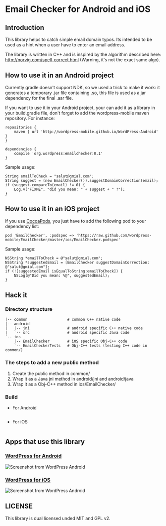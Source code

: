 # Email Checker for Android and iOS

## Introduction

This library helps to catch simple email domain typos. Its intended to
be used as a hint when a user have to enter an email address.

The library is written in C++ and is inspired by the algorithm
described here: http://norvig.com/spell-correct.html (Warning, it's
not the exact same algo).

## How to use it in an Android project

Currently gradle doesn't support NDK, so we used a trick to make it
work: it generates a temporary .jar file containing .so, this file is
used as a jar dependency for the final .aar file.

If you want to use it in your Android project, your can add it as a
library in your build.gradle file, don't forget to add the
wordpress-mobile maven repository. For instance:

    repositories {
        maven { url 'http://wordpress-mobile.github.io/WordPress-Android' }
    }

    dependencies {
        compile 'org.wordpress:emailchecker:0.1'
    }

Sample usage:

    String emailToCheck = "salut@gmial.com";
    String suggest = (new EmailChecker()).suggestDomainCorrection(email);
    if (suggest.compareTo(email) != 0) {
        Log.v("FIXME", "did you mean: " + suggest + " ?");
    }

## How to use it in an iOS project

If you use [CocoaPods][1], you just have to add the following pod to
your dependency list:

    pod 'EmailChecker', :podspec => 'https://raw.github.com/wordpress-mobile/EmailChecker/master/ios/EmailChecker.podspec'

Sample usage:

    NSString *emailToCheck = @"salut@gmial.com";
    NSString *suggestedEmail = [EmailChecker suggestDomainCorrection: @"salut@gmial.com"];
    if (![suggestedEmail isEqualToString:emailToCheck]) {
        NSLog(@"Did you mean: %@", suggestedEmail);
    }

## Hack it

### Directory structure


    |-- common                  # common C++ native code
    |-- android
    |   |-- jni                 # android specific C++ native code
    |   `-- src                 # android specific Java code
    `-- ios
        |-- EmailChecker        # iOS specific Obj-C++ code
        `-- EmailCheckerTests   # Obj-C++ tests (testing C++ code in common/)

### The steps to add a new public method

1. Create the public method in common/
1. Wrap it as a Java jni method in android/jni and android/java
1. Wrap it as a Obj-C++ method in ios/EmailChecker/

### Build

* For Android

    ```$ cd android && gradle build
    ```

* For iOS

    ```$ cd ios && xcodebuild
    ```

## Apps that use this library

### [WordPress for Android][2]

![Screenshot from WordPress Android](https://i.cloudup.com/rUxkHNsm5c.png)

### [WordPress for iOS][3]

![Screenshot from WordPress Android](https://i.cloudup.com/2Smrv9VYbJ.png)

## LICENSE

This library is dual licensed unded MIT and GPL v2.

[1]: http://cocoapods.org
[2]: https://github.com/wordpress-mobile/WordPress-Android
[3]: https://github.com/wordpress-mobile/WordPress-iOS
